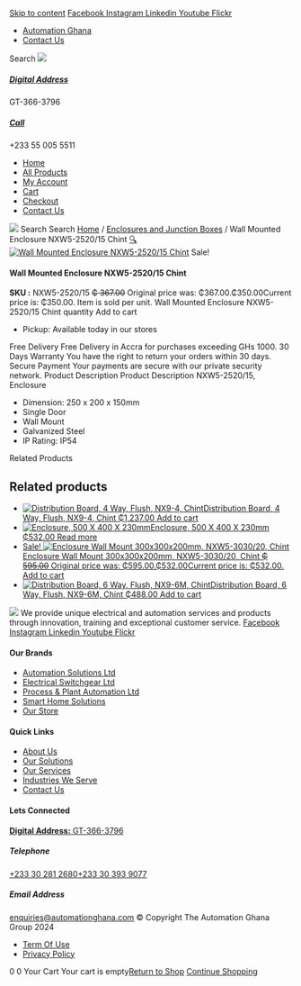 [Skip to content](https://store.automationghana.com/product/enclosure-250-x-200-x-150mm/#content)
[ Facebook ](https://www.facebook.com/automationgh/) [ Instagram ](https://www.instagram.com/automationgh/) [ Linkedin ](https://www.linkedin.com/company/the-automation-ghana-limited/) [ Youtube ](https://www.youtube.com/channel/UCurrRDUSm5oIW39VXjn1u0w) [ Flickr ](https://www.flickr.com/photos/181794037@N07/)
  * [ Automation Ghana ](https://automationghana.com)
  * [ Contact Us ](https://store.automationghana.com/contact/)


Search
[ ![](https://store.automationghana.com/wp-content/uploads/2024/04/Website-TAGG-Logo-BLUE.png) ](https://store.automationghana.com/)
[ ](https://maps.app.goo.gl/m4xeaagWCNbLk4jM6)
#####  [ Digital Address ](https://maps.app.goo.gl/m4xeaagWCNbLk4jM6)
GT-366-3796 
[ ](tel:+233550055511)
#####  [ Call ](tel:+233550055511)
+233 55 005 5511 
  * [Home](https://store.automationghana.com/)
  * [All Products](https://store.automationghana.com/shop/)
  * [My Account](https://store.automationghana.com/my-account/)
  * [Cart](https://store.automationghana.com/cart/)
  * [Checkout](https://store.automationghana.com/checkout/)
  * [Contact Us](https://store.automationghana.com/contact/)


[![](https://store.automationghana.com/wp-content/uploads/2024/04/AutomationGhana_logo_white.png)](https://store.automationghana.com)
Search
Search
[Home](https://store.automationghana.com) / [Enclosures and Junction Boxes](https://store.automationghana.com/product-category/enclosures-and-junction-boxes/) / Wall Mounted Enclosure NXW5-2520/15 Chint
[🔍](https://store.automationghana.com/product/enclosure-250-x-200-x-150mm/)
[![Wall Mounted Enclosure NXW5-2520/15 Chint](https://store.automationghana.com/wp-content/uploads/2020/04/NXW5-ENCLOSURES.png)](https://store.automationghana.com/wp-content/uploads/2020/04/NXW5-ENCLOSURES.png)
Sale!
####  Wall Mounted Enclosure NXW5-2520/15 Chint 
**SKU :** NXW5-2520/15 
~~₵ 367.00~~ Original price was: ₵367.00.₵350.00Current price is: ₵350.00.
Item is sold per unit.
Wall Mounted Enclosure NXW5-2520/15 Chint quantity
Add to cart
  * Pickup: Available today in our stores


Free Delivery 
Free Delivery in Accra for purchases exceeding GHs 1000. 
30 Days Warranty 
You have the right to return your orders within 30 days. 
Secure Payment 
Your payments are secure with our private security network. 
Product Description
Product Description
NXW5-2520/15, Enclosure 
  * Dimension: 250 x 200 x 150mm
  * Single Door
  * Wall Mount
  * Galvanized Steel
  * IP Rating: IP54


Related Products 
## Related products
  * [![Distribution Board, 4 Way, Flush, NX9-4, Chint](https://store.automationghana.com/wp-content/uploads/2020/04/NX9-8-Flush-Chint-300x300.jpg)Distribution Board, 4 Way, Flush, NX9-4, Chint ₵1,237.00 ](https://store.automationghana.com/product/dist-board-nx9-4-flush-chint/)
[Add to cart](https://store.automationghana.com/product/enclosure-250-x-200-x-150mm/?add-to-cart=1703)
  * [![Enclosure, 500 X 400 X 230mm](https://store.automationghana.com/wp-content/uploads/2020/04/NXW5-ENCLOSURES-300x300.png)Enclosure, 500 X 400 X 230mm ₵532.00 ](https://store.automationghana.com/product/enclosure-nxw5-5040-23-chint/)
[Read more](https://store.automationghana.com/product/enclosure-nxw5-5040-23-chint/)
  * [ Sale! ![Enclosure Wall Mount 300x300x200mm, NXW5-3030/20, Chint](https://store.automationghana.com/wp-content/uploads/2020/04/NXW5-ENCLOSURES-300x300.png)Enclosure Wall Mount 300x300x200mm, NXW5-3030/20, Chint ~~₵ 595.00~~ Original price was: ₵595.00.₵532.00Current price is: ₵532.00. ](https://store.automationghana.com/product/enclosure-nxw5-3030-20-chint/)
[Add to cart](https://store.automationghana.com/product/enclosure-250-x-200-x-150mm/?add-to-cart=1563)
  * [![Distribution Board, 6 Way, Flush, NX9-6M, Chint](https://store.automationghana.com/wp-content/uploads/2019/11/CONSUMER-UNITS-4-e1586086541786-300x300.jpg)Distribution Board, 6 Way, Flush, NX9-6M, Chint ₵488.00 ](https://store.automationghana.com/product/distribution-board-nx9-6m-flush-chint/)
[Add to cart](https://store.automationghana.com/product/enclosure-250-x-200-x-150mm/?add-to-cart=1505)


![](https://store.automationghana.com/wp-content/uploads/2024/04/AutomationGhana_logo_white.png)
We provide unique electrical and automation services and products through innovation, training and exceptional customer service.
[ Facebook ](https://www.facebook.com/automationgh/) [ Instagram ](https://www.instagram.com/automationgh/) [ Linkedin ](https://www.linkedin.com/company/the-automation-ghana-limited/) [ Youtube ](https://www.youtube.com/channel/UCurrRDUSm5oIW39VXjn1u0w) [ Flickr ](https://www.flickr.com/photos/181794037@N07/)
#### Our Brands
  * [ Automation Solutions Ltd ](https://store.automationghana.com/product/enclosure-250-x-200-x-150mm/)
  * [ Electrical Switchgear Ltd ](https://store.automationghana.com/product/enclosure-250-x-200-x-150mm/)
  * [ Process & Plant Automation Ltd ](https://store.automationghana.com/product/enclosure-250-x-200-x-150mm/)
  * [ Smart Home Solutions ](https://store.automationghana.com/product/enclosure-250-x-200-x-150mm/)
  * [ Our Store ](https://store.automationghana.com/product/enclosure-250-x-200-x-150mm/)


#### Quick Links
  * [ About Us ](https://store.automationghana.com/product/enclosure-250-x-200-x-150mm/)
  * [ Our Solutions ](https://store.automationghana.com/product/enclosure-250-x-200-x-150mm/)
  * [ Our Services ](https://store.automationghana.com/product/enclosure-250-x-200-x-150mm/)
  * [ Industries We Serve ](https://store.automationghana.com/product/enclosure-250-x-200-x-150mm/)
  * [ Contact Us ](https://store.automationghana.com/product/enclosure-250-x-200-x-150mm/)


#### Lets Connected
[**Digital Address:** GT-366-3796](https://maps.app.goo.gl/m4xeaagWCNbLk4jM6)
#####  Telephone 
[ +233 30 281 2680](tel:+233302812680)[+233 30 393 9077](https://store.automationghana.com/product/enclosure-250-x-200-x-150mm/+233303939077)
#####  Email Address 
enquiries@automationghana.com 
© Copyright The Automation Ghana Group 2024
  * [ Term Of Use ](https://store.automationghana.com/product/enclosure-250-x-200-x-150mm/)
  * [ Privacy Policy ](https://store.automationghana.com/product/enclosure-250-x-200-x-150mm/)


0
0
Your Cart
Your cart is empty[Return to Shop](https://store.automationghana.com/shop/)
[Continue Shopping](https://store.automationghana.com/product/enclosure-250-x-200-x-150mm/)
